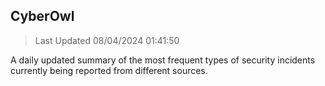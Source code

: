 ## CyberOwl 
> Last Updated 08/04/2024 01:41:50 


A daily updated summary of the most frequent types of security incidents currently being reported from different sources.

